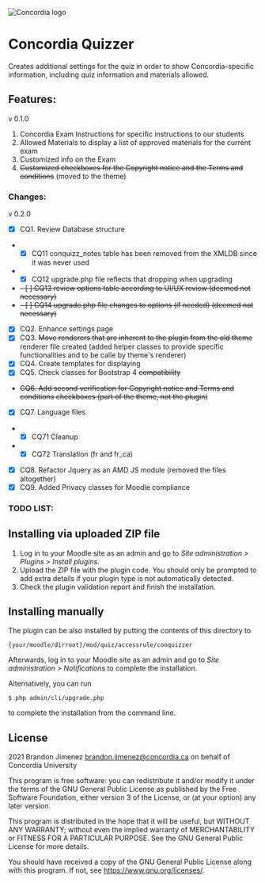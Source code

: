 ![Concordia logo](https://www.concordia.ca/etc/designs/concordia/clientlibs/img/logo-concordia-university-montreal.png)

# Concordia Quizzer #

Creates additional settings for the quiz in order to show Concordia-specific
information, including quiz information and materials allowed.

## Features: ##
v 0.1.0
1. Concordia Exam Instructions for specific instructions to our students
2. Allowed Materials to display a list of approved materials for the current exam
3. Customized info on the Exam
4. ~~Customized checkboxes for the Copyright notice and the Terms and conditions~~ (moved to the theme)

### Changes: ###
v 0.2.0
- [x] CQ1. Review Database structure
- - [x] CQ11 conquizz_notes table has been removed from the XMLDB since it was never used
- - [x] CQ12 upgrade.php file reflects that dropping when upgrading
- ~~- [ ] CQ13 review options table according to UI/UX review (deemed not necessary)~~
- ~~- [ ] CQ14 upgrade.php file changes to options (if needed) (deemed not necessary)~~
- [x] CQ2. Enhance settings page
- [x] CQ3. ~~Move renderers that are inherent to the plugin from the old theme~~ renderer file created
      (added helper classes to provide specific functionalities and to be calle by theme's renderer)
- [x] CQ4. Create templates for displaying
- [x] CQ5. Check classes for Bootstrap 4 ~~compatibility~~
- ~~CQ6. Add second verification for Copyright notice and Terms and conditions checkboxes (part of the theme, not the plugin)~~
- [x] CQ7. Language files
- - [x] CQ71 Cleanup
- - [x] CQ72 Translation (fr and fr_ca)
- [x] CQ8. Refactor Jquery as an AMD JS module (removed the files altogether)
- [x] CQ9. Added Privacy classes for Moodle compliance

### TODO LIST: ###

## Installing via uploaded ZIP file ##

1. Log in to your Moodle site as an admin and go to _Site administration >
   Plugins > Install plugins_.
2. Upload the ZIP file with the plugin code. You should only be prompted to add
   extra details if your plugin type is not automatically detected.
3. Check the plugin validation report and finish the installation.

## Installing manually ##

The plugin can be also installed by putting the contents of this directory to

    {your/moodle/dirroot}/mod/quiz/accessrule/conquizzer

Afterwards, log in to your Moodle site as an admin and go to _Site administration >
Notifications_ to complete the installation.

Alternatively, you can run

    $ php admin/cli/upgrade.php

to complete the installation from the command line.

## License ##

2021 Brandon Jimenez <brandon.jimenez@concordia.ca> on behalf of Concordia University

This program is free software: you can redistribute it and/or modify it under
the terms of the GNU General Public License as published by the Free Software
Foundation, either version 3 of the License, or (at your option) any later
version.

This program is distributed in the hope that it will be useful, but WITHOUT ANY
WARRANTY; without even the implied warranty of MERCHANTABILITY or FITNESS FOR A
PARTICULAR PURPOSE.  See the GNU General Public License for more details.

You should have received a copy of the GNU General Public License along with
this program.  If not, see <https://www.gnu.org/licenses/>.

